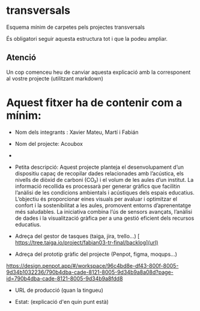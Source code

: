 # transversals
Esquema mínim de carpetes pels projectes transversals

És obligatori seguir aquesta estructura tot i que la podeu ampliar.

## Atenció
Un cop comenceu heu de canviar aquesta explicació amb la corresponent al vostre projecte (utilitzant markdown)

# Aquest fitxer ha de contenir com a mínim:
 * Nom dels integrants : Xavier Mateu, Martí i Fabián
 * Nom del projecte: Acoubox
 * 
 * Petita descripció:
   Aquest projecte planteja el desenvolupament d’un dispositiu capaç de recopilar dades relacionades amb l’acústica, els nivells de diòxid de carboni (CO₂) i el volum de les aules d’un institut. La informació recollida es processarà per   generar gràfics que facilitin l’anàlisi de les condicions ambientals i acústiques dels espais educatius. L’objectiu és proporcionar eines visuals per avaluar i optimitzar el confort i la sostenibilitat a les aules, promovent entorns d’aprenentatge més saludables. La iniciativa combina l’ús de sensors avançats, l’anàlisi de dades i la visualització gràfica per a una gestió eficient dels recursos educatius.


 * Adreça del gestor de tasques (taiga, jira, trello...)
[
https://tree.taiga.io/project/fabian03-tr-final/backlog](url)
   
 * Adreça del prototip gràfic del projecte (Penpot, figma, moqups...)
   
[https://design.penpot.app/#/workspace/96c4bd8e-df43-800f-8005-9d34b1032236/790b4dba-cade-8121-8005-9d34b9a8a08d?page-id=790b4dba-cade-8121-8005-9d34b9a8fdd8
](url)   
 * URL de producció (quan la tingueu)

 * Estat: (explicació d'en quin punt està)
